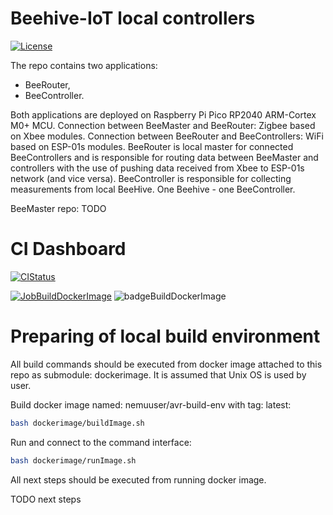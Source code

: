 # Beehive-IoT local controllers

[![License](https://img.shields.io/badge/License-MIT-purple.svg)](LICENSE)

The repo contains two applications:
- BeeRouter,
- BeeController.

Both applications are deployed on Raspberry Pi Pico RP2040 ARM-Cortex M0+ MCU.
Connection between BeeMaster and BeeRouter: Zigbee based on Xbee modules.
Connection between BeeRouter and BeeControllers: WiFi based on ESP-01s modules.
BeeRouter is local master for connected BeeControllers and is responsible for routing
data between BeeMaster and controllers with the use of pushing data received from Xbee
to ESP-01s network (and vice versa).
BeeController is responsible for collecting measurements from local BeeHive.
One Beehive - one BeeController.

BeeMaster repo: TODO

# CI Dashboard

[![CIStatus](https://img.shields.io/github/workflow/status/bkozdras/beehiveiot-localcontrollers/beehiveiot-localcontrollers-ci?label=CI%20Status)](CISTATUS)

[![JobBuildDockerImage](https://img.shields.io/badge/Job-Build--Docker--Image-lightgrey)](JOBBUILDOCKERIMAGE)
![badgeBuildDockerImage](https://img.shields.io/endpoint?url=https://gist.githubusercontent.com/bkozdras/4bdea638e561aa2bdf13fad3c052a8e7/raw/badgeBuildDockerImage.json?service=github)

# Preparing of local build environment

All build commands should be executed from docker image attached to this repo as submodule: dockerimage.
It is assumed that Unix OS is used by user.

Build docker image named: nemuuser/avr-build-env with tag: latest:
```sh
bash dockerimage/buildImage.sh
```
Run and connect to the command interface:
```sh
bash dockerimage/runImage.sh
```

All next steps should be executed from running docker image.

TODO next steps
